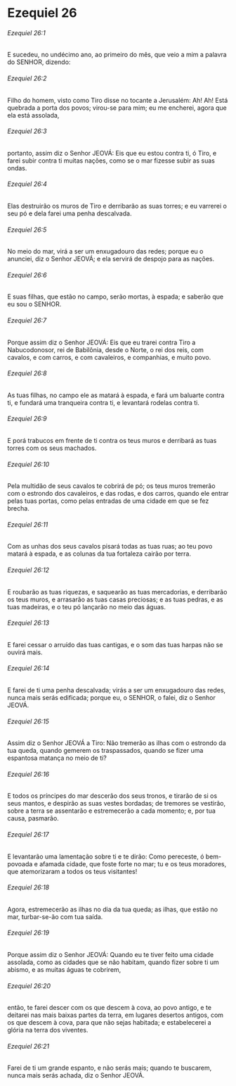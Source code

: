 # Ezequiel 26

###### Ezequiel 26:1

E sucedeu, no undécimo ano, ao primeiro do mês, que veio a mim a palavra do SENHOR, dizendo:

###### Ezequiel 26:2

Filho do homem, visto como Tiro disse no tocante a Jerusalém: Ah! Ah! Está quebrada a porta dos povos; virou-se para mim; eu me encherei, agora que ela está assolada,

###### Ezequiel 26:3

portanto, assim diz o Senhor JEOVÁ: Eis que eu estou contra ti, ó Tiro, e farei subir contra ti muitas nações, como se o mar fizesse subir as suas ondas.

###### Ezequiel 26:4

Elas destruirão os muros de Tiro e derribarão as suas torres; e eu varrerei o seu pó e dela farei uma penha descalvada.

###### Ezequiel 26:5

No meio do mar, virá a ser um enxugadouro das redes; porque eu o anunciei, diz o Senhor JEOVÁ; e ela servirá de despojo para as nações.

###### Ezequiel 26:6

E suas filhas, que estão no campo, serão mortas, à espada; e saberão que eu sou o SENHOR.

###### Ezequiel 26:7

Porque assim diz o Senhor JEOVÁ: Eis que eu trarei contra Tiro a Nabucodonosor, rei de Babilônia, desde o Norte, o rei dos reis, com cavalos, e com carros, e com cavaleiros, e companhias, e muito povo.

###### Ezequiel 26:8

As tuas filhas, no campo ele as matará à espada, e fará um baluarte contra ti, e fundará uma tranqueira contra ti, e levantará rodelas contra ti.

###### Ezequiel 26:9

E porá trabucos em frente de ti contra os teus muros e derribará as tuas torres com os seus machados.

###### Ezequiel 26:10

Pela multidão de seus cavalos te cobrirá de pó; os teus muros tremerão com o estrondo dos cavaleiros, e das rodas, e dos carros, quando ele entrar pelas tuas portas, como pelas entradas de uma cidade em que se fez brecha.

###### Ezequiel 26:11

Com as unhas dos seus cavalos pisará todas as tuas ruas; ao teu povo matará à espada, e as colunas da tua fortaleza cairão por terra.

###### Ezequiel 26:12

E roubarão as tuas riquezas, e saquearão as tuas mercadorias, e derribarão os teus muros, e arrasarão as tuas casas preciosas; e as tuas pedras, e as tuas madeiras, e o teu pó lançarão no meio das águas.

###### Ezequiel 26:13

E farei cessar o arruído das tuas cantigas, e o som das tuas harpas não se ouvirá mais.

###### Ezequiel 26:14

E farei de ti uma penha descalvada; virás a ser um enxugadouro das redes, nunca mais serás edificada; porque eu, o SENHOR, o falei, diz o Senhor JEOVÁ.

###### Ezequiel 26:15

Assim diz o Senhor JEOVÁ a Tiro: Não tremerão as ilhas com o estrondo da tua queda, quando gemerem os traspassados, quando se fizer uma espantosa matança no meio de ti?

###### Ezequiel 26:16

E todos os príncipes do mar descerão dos seus tronos, e tirarão de si os seus mantos, e despirão as suas vestes bordadas; de tremores se vestirão, sobre a terra se assentarão e estremecerão a cada momento; e, por tua causa, pasmarão.

###### Ezequiel 26:17

E levantarão uma lamentação sobre ti e te dirão: Como pereceste, ó bem-povoada e afamada cidade, que foste forte no mar; tu e os teus moradores, que atemorizaram a todos os teus visitantes!

###### Ezequiel 26:18

Agora, estremecerão as ilhas no dia da tua queda; as ilhas, que estão no mar, turbar-se-ão com tua saída.

###### Ezequiel 26:19

Porque assim diz o Senhor JEOVÁ: Quando eu te tiver feito uma cidade assolada, como as cidades que se não habitam, quando fizer sobre ti um abismo, e as muitas águas te cobrirem,

###### Ezequiel 26:20

então, te farei descer com os que descem à cova, ao povo antigo, e te deitarei nas mais baixas partes da terra, em lugares desertos antigos, com os que descem à cova, para que não sejas habitada; e estabelecerei a glória na terra dos viventes.

###### Ezequiel 26:21

Farei de ti um grande espanto, e não serás mais; quando te buscarem, nunca mais serás achada, diz o Senhor JEOVÁ.

